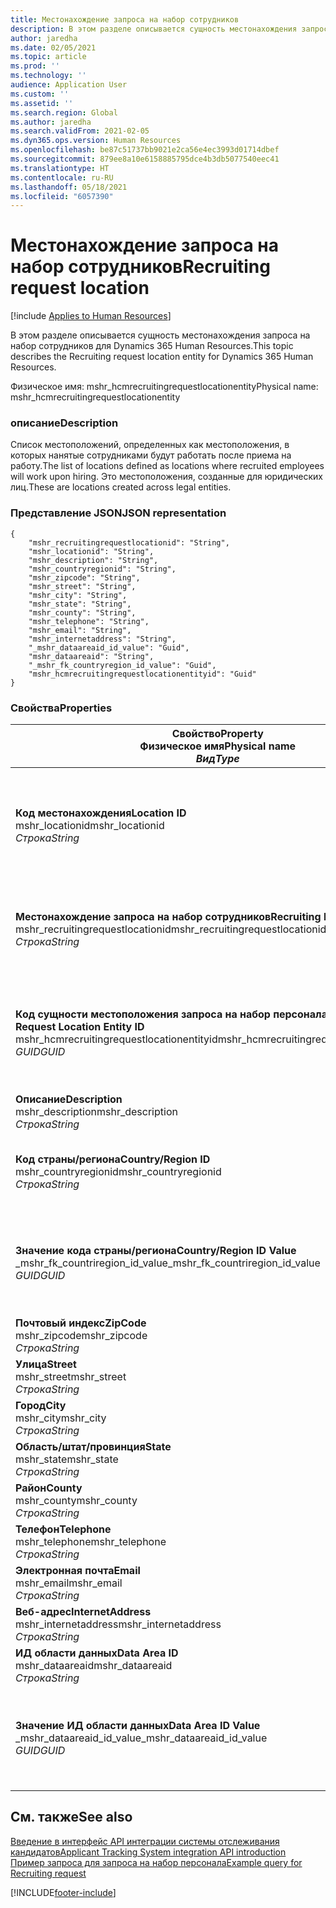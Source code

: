 ```yaml
---
title: Местонахождение запроса на набор сотрудников
description: В этом разделе описывается сущность местонахождения запроса на набор сотрудников для Dynamics 365 Human Resources.
author: jaredha
ms.date: 02/05/2021
ms.topic: article
ms.prod: ''
ms.technology: ''
audience: Application User
ms.custom: ''
ms.assetid: ''
ms.search.region: Global
ms.author: jaredha
ms.search.validFrom: 2021-02-05
ms.dyn365.ops.version: Human Resources
ms.openlocfilehash: be87c51737bb9021e2ca56e4ec3993d01714dbef
ms.sourcegitcommit: 879ee8a10e6158885795dce4b3db5077540eec41
ms.translationtype: HT
ms.contentlocale: ru-RU
ms.lasthandoff: 05/18/2021
ms.locfileid: "6057390"
---
```

# <a name="recruiting-request-location"></a><span data-ttu-id="cbeac-103">Местонахождение запроса на набор сотрудников</span><span class="sxs-lookup"><span data-stu-id="cbeac-103">Recruiting request location</span></span>

[!include [Applies to Human Resources](../includes/applies-to-hr.md)]

<span data-ttu-id="cbeac-104">В этом разделе описывается сущность местонахождения запроса на набор сотрудников для Dynamics 365 Human Resources.</span><span class="sxs-lookup"><span data-stu-id="cbeac-104">This topic describes the Recruiting request location entity for Dynamics 365 Human Resources.</span></span>

<span data-ttu-id="cbeac-105">Физическое имя: mshr_hcmrecruitingrequestlocationentity</span><span class="sxs-lookup"><span data-stu-id="cbeac-105">Physical name: mshr_hcmrecruitingrequestlocationentity</span></span>

### <a name="description"></a><span data-ttu-id="cbeac-106">описание</span><span class="sxs-lookup"><span data-stu-id="cbeac-106">Description</span></span>

<span data-ttu-id="cbeac-107">Список местоположений, определенных как местоположения, в которых нанятые сотрудниками будут работать после приема на работу.</span><span class="sxs-lookup"><span data-stu-id="cbeac-107">The list of locations defined as locations where recruited employees will work upon hiring.</span></span> <span data-ttu-id="cbeac-108">Это местоположения, созданные для юридических лиц.</span><span class="sxs-lookup"><span data-stu-id="cbeac-108">These are locations created across legal entities.</span></span>

### <a name="json-representation"></a><span data-ttu-id="cbeac-109">Представление JSON</span><span class="sxs-lookup"><span data-stu-id="cbeac-109">JSON representation</span></span>

```
{
    "mshr_recruitingrequestlocationid": "String",
    "mshr_locationid": "String",
    "mshr_description": "String",
    "mshr_countryregionid": "String",
    "mshr_zipcode": "String",
    "mshr_street": "String",
    "mshr_city": "String",
    "mshr_state": "String",
    "mshr_county": "String",
    "mshr_telephone": "String",
    "mshr_email": "String",
    "mshr_internetaddress": "String",
    "_mshr_dataareaid_id_value": "Guid",
    "mshr_dataareaid": "String",
    "_mshr_fk_countryregion_id_value": "Guid",
    "mshr_hcmrecruitingrequestlocationentityid": "Guid"
}
```

### <a name="properties"></a><span data-ttu-id="cbeac-110">Свойства</span><span class="sxs-lookup"><span data-stu-id="cbeac-110">Properties</span></span>

| <span data-ttu-id="cbeac-111">Свойство</span><span class="sxs-lookup"><span data-stu-id="cbeac-111">Property</span></span><br><span data-ttu-id="cbeac-112">**Физическое имя**</span><span class="sxs-lookup"><span data-stu-id="cbeac-112">**Physical name**</span></span><br><span data-ttu-id="cbeac-113">**_Вид_**</span><span class="sxs-lookup"><span data-stu-id="cbeac-113">**_Type_**</span></span> | <span data-ttu-id="cbeac-114">Использование</span><span class="sxs-lookup"><span data-stu-id="cbeac-114">Use</span></span> | <span data-ttu-id="cbeac-115">описание</span><span class="sxs-lookup"><span data-stu-id="cbeac-115">Description</span></span> |
| --- | --- | --- |
| <span data-ttu-id="cbeac-116">**Код местонахождения**</span><span class="sxs-lookup"><span data-stu-id="cbeac-116">**Location ID**</span></span><br><span data-ttu-id="cbeac-117">mshr_locationid</span><span class="sxs-lookup"><span data-stu-id="cbeac-117">mshr_locationid</span></span><br><span data-ttu-id="cbeac-118">*Строка*</span><span class="sxs-lookup"><span data-stu-id="cbeac-118">*String*</span></span> | <span data-ttu-id="cbeac-119">Однократная запись</span><span class="sxs-lookup"><span data-stu-id="cbeac-119">Write-once</span></span><br><span data-ttu-id="cbeac-120">Требуется</span><span class="sxs-lookup"><span data-stu-id="cbeac-120">Required</span></span> | <span data-ttu-id="cbeac-121">Созданный системой идентификатор местоположения найма на работу, удобный для восприятия пользователем.</span><span class="sxs-lookup"><span data-stu-id="cbeac-121">The system-generated, user-readable identifier for the recruiting location.</span></span> |
| <span data-ttu-id="cbeac-122">**Местонахождение запроса на набор сотрудников**</span><span class="sxs-lookup"><span data-stu-id="cbeac-122">**Recruiting Request Location**</span></span><br><span data-ttu-id="cbeac-123">mshr_recruitingrequestlocationid</span><span class="sxs-lookup"><span data-stu-id="cbeac-123">mshr_recruitingrequestlocationid</span></span><br><span data-ttu-id="cbeac-124">*Строка*</span><span class="sxs-lookup"><span data-stu-id="cbeac-124">*String*</span></span> | <span data-ttu-id="cbeac-125">Однократная запись</span><span class="sxs-lookup"><span data-stu-id="cbeac-125">Write-once</span></span><br><span data-ttu-id="cbeac-126">Требуется</span><span class="sxs-lookup"><span data-stu-id="cbeac-126">Required</span></span> | <span data-ttu-id="cbeac-127">Определяемый пользователем уникальный идентификатор местоположения набора персонала.</span><span class="sxs-lookup"><span data-stu-id="cbeac-127">User-defined unique identifier for the recruiting location.</span></span> |
| <span data-ttu-id="cbeac-128">**Код сущности местоположения запроса на набор персонала**</span><span class="sxs-lookup"><span data-stu-id="cbeac-128">**Recruiting Request Location Entity ID**</span></span><br><span data-ttu-id="cbeac-129">mshr_hcmrecruitingrequestlocationentityid</span><span class="sxs-lookup"><span data-stu-id="cbeac-129">mshr_hcmrecruitingrequestlocationentityid</span></span><br><span data-ttu-id="cbeac-130">*GUID*</span><span class="sxs-lookup"><span data-stu-id="cbeac-130">*GUID*</span></span> | <span data-ttu-id="cbeac-131">Только для чтения</span><span class="sxs-lookup"><span data-stu-id="cbeac-131">Read-only</span></span><br><span data-ttu-id="cbeac-132">Требуется</span><span class="sxs-lookup"><span data-stu-id="cbeac-132">Required</span></span> | <span data-ttu-id="cbeac-133">Создаваемый системой уникальный идентификатор для записи местоположения запроса на набор сотрудников.</span><span class="sxs-lookup"><span data-stu-id="cbeac-133">System-generated unique identifier for the recruiting request location record.</span></span> |
| <span data-ttu-id="cbeac-134">**Описание**</span><span class="sxs-lookup"><span data-stu-id="cbeac-134">**Description**</span></span><br><span data-ttu-id="cbeac-135">mshr_description</span><span class="sxs-lookup"><span data-stu-id="cbeac-135">mshr_description</span></span><br><span data-ttu-id="cbeac-136">*Строка*</span><span class="sxs-lookup"><span data-stu-id="cbeac-136">*String*</span></span> | <span data-ttu-id="cbeac-137">Чтение/запись</span><span class="sxs-lookup"><span data-stu-id="cbeac-137">Read/write</span></span><br><span data-ttu-id="cbeac-138">Требуется</span><span class="sxs-lookup"><span data-stu-id="cbeac-138">Required</span></span> | <span data-ttu-id="cbeac-139">Описание местоположения.</span><span class="sxs-lookup"><span data-stu-id="cbeac-139">Description of the location.</span></span> |
| <span data-ttu-id="cbeac-140">**Код страны/региона**</span><span class="sxs-lookup"><span data-stu-id="cbeac-140">**Country/Region ID**</span></span><br><span data-ttu-id="cbeac-141">mshr_countryregionid</span><span class="sxs-lookup"><span data-stu-id="cbeac-141">mshr_countryregionid</span></span><br><span data-ttu-id="cbeac-142">*Строка*</span><span class="sxs-lookup"><span data-stu-id="cbeac-142">*String*</span></span> | <span data-ttu-id="cbeac-143">Только для чтения</span><span class="sxs-lookup"><span data-stu-id="cbeac-143">Read-only</span></span><br><span data-ttu-id="cbeac-144">Необязательный</span><span class="sxs-lookup"><span data-stu-id="cbeac-144">Optional</span></span> | <span data-ttu-id="cbeac-145">Указывает страну или регион, гражданином которой является кандидат.</span><span class="sxs-lookup"><span data-stu-id="cbeac-145">Specifies the country or region where the candidate has citizenship.</span></span> |
| <span data-ttu-id="cbeac-146">**Значение кода страны/региона**</span><span class="sxs-lookup"><span data-stu-id="cbeac-146">**Country/Region ID Value**</span></span><br><span data-ttu-id="cbeac-147">_mshr_fk_countriregion_id_value</span><span class="sxs-lookup"><span data-stu-id="cbeac-147">_mshr_fk_countriregion_id_value</span></span><br><span data-ttu-id="cbeac-148">*GUID*</span><span class="sxs-lookup"><span data-stu-id="cbeac-148">*GUID*</span></span> | <span data-ttu-id="cbeac-149">Только для чтения</span><span class="sxs-lookup"><span data-stu-id="cbeac-149">Read-only</span></span><br><span data-ttu-id="cbeac-150">Необязательный</span><span class="sxs-lookup"><span data-stu-id="cbeac-150">Optional</span></span><br><span data-ttu-id="cbeac-151">Внешний ключ: mshr_logisticaddresscountryregionentityid сущности mshr_logisticsaddresscountryregionentity</span><span class="sxs-lookup"><span data-stu-id="cbeac-151">Foreign key: mshr_logisticaddresscountryregionentityid of mshr_logisticsaddresscountryregionentity</span></span> | <span data-ttu-id="cbeac-152">Созданный системой уникальный идентификатор страны/региона адреса.</span><span class="sxs-lookup"><span data-stu-id="cbeac-152">System-generated unique identifier of the country/region of the address.</span></span> |
| <span data-ttu-id="cbeac-153">**Почтовый индекс**</span><span class="sxs-lookup"><span data-stu-id="cbeac-153">**ZipCode**</span></span><br><span data-ttu-id="cbeac-154">mshr_zipcode</span><span class="sxs-lookup"><span data-stu-id="cbeac-154">mshr_zipcode</span></span><br><span data-ttu-id="cbeac-155">*Строка*</span><span class="sxs-lookup"><span data-stu-id="cbeac-155">*String*</span></span> | <span data-ttu-id="cbeac-156">Только для чтения</span><span class="sxs-lookup"><span data-stu-id="cbeac-156">Read-only</span></span><br><span data-ttu-id="cbeac-157">Необязательный</span><span class="sxs-lookup"><span data-stu-id="cbeac-157">Optional</span></span> | <span data-ttu-id="cbeac-158">Почтовый индекс.</span><span class="sxs-lookup"><span data-stu-id="cbeac-158">Zip/postal code.</span></span> |
| <span data-ttu-id="cbeac-159">**Улица**</span><span class="sxs-lookup"><span data-stu-id="cbeac-159">**Street**</span></span><br><span data-ttu-id="cbeac-160">mshr_street</span><span class="sxs-lookup"><span data-stu-id="cbeac-160">mshr_street</span></span><br><span data-ttu-id="cbeac-161">*Строка*</span><span class="sxs-lookup"><span data-stu-id="cbeac-161">*String*</span></span> | <span data-ttu-id="cbeac-162">Только для чтения</span><span class="sxs-lookup"><span data-stu-id="cbeac-162">Read-only</span></span><br><span data-ttu-id="cbeac-163">Необязательный</span><span class="sxs-lookup"><span data-stu-id="cbeac-163">Optional</span></span> | <span data-ttu-id="cbeac-164">Улица в адресе.</span><span class="sxs-lookup"><span data-stu-id="cbeac-164">Street address.</span></span> |
| <span data-ttu-id="cbeac-165">**Город**</span><span class="sxs-lookup"><span data-stu-id="cbeac-165">**City**</span></span><br><span data-ttu-id="cbeac-166">mshr_city</span><span class="sxs-lookup"><span data-stu-id="cbeac-166">mshr_city</span></span><br><span data-ttu-id="cbeac-167">*Строка*</span><span class="sxs-lookup"><span data-stu-id="cbeac-167">*String*</span></span> | <span data-ttu-id="cbeac-168">Только для чтения</span><span class="sxs-lookup"><span data-stu-id="cbeac-168">Read-only</span></span><br><span data-ttu-id="cbeac-169">Необязательный</span><span class="sxs-lookup"><span data-stu-id="cbeac-169">Optional</span></span> | <span data-ttu-id="cbeac-170">Город.</span><span class="sxs-lookup"><span data-stu-id="cbeac-170">City.</span></span> |
| <span data-ttu-id="cbeac-171">**Область/штат/провинция**</span><span class="sxs-lookup"><span data-stu-id="cbeac-171">**State**</span></span><br><span data-ttu-id="cbeac-172">mshr_state</span><span class="sxs-lookup"><span data-stu-id="cbeac-172">mshr_state</span></span><br><span data-ttu-id="cbeac-173">*Строка*</span><span class="sxs-lookup"><span data-stu-id="cbeac-173">*String*</span></span> | <span data-ttu-id="cbeac-174">Только для чтения</span><span class="sxs-lookup"><span data-stu-id="cbeac-174">Read-only</span></span><br><span data-ttu-id="cbeac-175">Необязательный</span><span class="sxs-lookup"><span data-stu-id="cbeac-175">Optional</span></span> | <span data-ttu-id="cbeac-176">Область, республика, край, округ.</span><span class="sxs-lookup"><span data-stu-id="cbeac-176">State or province.</span></span> |
| <span data-ttu-id="cbeac-177">**Райoн**</span><span class="sxs-lookup"><span data-stu-id="cbeac-177">**County**</span></span><br><span data-ttu-id="cbeac-178">mshr_county</span><span class="sxs-lookup"><span data-stu-id="cbeac-178">mshr_county</span></span><br><span data-ttu-id="cbeac-179">*Строка*</span><span class="sxs-lookup"><span data-stu-id="cbeac-179">*String*</span></span> | <span data-ttu-id="cbeac-180">Только для чтения</span><span class="sxs-lookup"><span data-stu-id="cbeac-180">Read-only</span></span><br><span data-ttu-id="cbeac-181">Необязательный</span><span class="sxs-lookup"><span data-stu-id="cbeac-181">Optional</span></span> | <span data-ttu-id="cbeac-182">Райoн.</span><span class="sxs-lookup"><span data-stu-id="cbeac-182">County.</span></span> |
| <span data-ttu-id="cbeac-183">**Телефон**</span><span class="sxs-lookup"><span data-stu-id="cbeac-183">**Telephone**</span></span><br><span data-ttu-id="cbeac-184">mshr_telephone</span><span class="sxs-lookup"><span data-stu-id="cbeac-184">mshr_telephone</span></span><br><span data-ttu-id="cbeac-185">*Строка*</span><span class="sxs-lookup"><span data-stu-id="cbeac-185">*String*</span></span> | <span data-ttu-id="cbeac-186">Чтение/запись</span><span class="sxs-lookup"><span data-stu-id="cbeac-186">Read/write</span></span><br><span data-ttu-id="cbeac-187">Необязательный</span><span class="sxs-lookup"><span data-stu-id="cbeac-187">Optional</span></span> | <span data-ttu-id="cbeac-188">Номер телефона для местоположения.</span><span class="sxs-lookup"><span data-stu-id="cbeac-188">Telephone number for the location.</span></span> |
| <span data-ttu-id="cbeac-189">**Электронная почта**</span><span class="sxs-lookup"><span data-stu-id="cbeac-189">**Email**</span></span><br><span data-ttu-id="cbeac-190">mshr_email</span><span class="sxs-lookup"><span data-stu-id="cbeac-190">mshr_email</span></span><br><span data-ttu-id="cbeac-191">*Строка*</span><span class="sxs-lookup"><span data-stu-id="cbeac-191">*String*</span></span> | <span data-ttu-id="cbeac-192">Чтение/запись</span><span class="sxs-lookup"><span data-stu-id="cbeac-192">Read/write</span></span><br><span data-ttu-id="cbeac-193">Необязательный</span><span class="sxs-lookup"><span data-stu-id="cbeac-193">Optional</span></span> | <span data-ttu-id="cbeac-194">Адрес электронной почты.</span><span class="sxs-lookup"><span data-stu-id="cbeac-194">Email address.</span></span> |
| <span data-ttu-id="cbeac-195">**Веб-адрес**</span><span class="sxs-lookup"><span data-stu-id="cbeac-195">**InternetAddress**</span></span><br><span data-ttu-id="cbeac-196">mshr_internetaddress</span><span class="sxs-lookup"><span data-stu-id="cbeac-196">mshr_internetaddress</span></span><br><span data-ttu-id="cbeac-197">*Строка*</span><span class="sxs-lookup"><span data-stu-id="cbeac-197">*String*</span></span> | <span data-ttu-id="cbeac-198">Чтение/запись</span><span class="sxs-lookup"><span data-stu-id="cbeac-198">Read/write</span></span><br><span data-ttu-id="cbeac-199">Необязательный</span><span class="sxs-lookup"><span data-stu-id="cbeac-199">Optional</span></span> | <span data-ttu-id="cbeac-200">URL-адрес веб-сайта местоположения.</span><span class="sxs-lookup"><span data-stu-id="cbeac-200">URL for the location website.</span></span> |
| <span data-ttu-id="cbeac-201">**ИД области данных**</span><span class="sxs-lookup"><span data-stu-id="cbeac-201">**Data Area ID**</span></span><br><span data-ttu-id="cbeac-202">mshr_dataareaid</span><span class="sxs-lookup"><span data-stu-id="cbeac-202">mshr_dataareaid</span></span><br><span data-ttu-id="cbeac-203">*Строка*</span><span class="sxs-lookup"><span data-stu-id="cbeac-203">*String*</span></span> | <span data-ttu-id="cbeac-204">Чтение/запись</span><span class="sxs-lookup"><span data-stu-id="cbeac-204">Read/write</span></span><br><span data-ttu-id="cbeac-205">Необязательный</span><span class="sxs-lookup"><span data-stu-id="cbeac-205">Optional</span></span> | <span data-ttu-id="cbeac-206">Указывает юридическое лицо (компанию).</span><span class="sxs-lookup"><span data-stu-id="cbeac-206">Specifies the legal entity (company).</span></span> |
| <span data-ttu-id="cbeac-207">**Значение ИД области данных**</span><span class="sxs-lookup"><span data-stu-id="cbeac-207">**Data Area ID Value**</span></span><br><span data-ttu-id="cbeac-208">_mshr_dataareaid_id_value</span><span class="sxs-lookup"><span data-stu-id="cbeac-208">_mshr_dataareaid_id_value</span></span><br><span data-ttu-id="cbeac-209">*GUID*</span><span class="sxs-lookup"><span data-stu-id="cbeac-209">*GUID*</span></span> | <span data-ttu-id="cbeac-210">Только для чтения</span><span class="sxs-lookup"><span data-stu-id="cbeac-210">Read-only</span></span><br><span data-ttu-id="cbeac-211">Необязательный</span><span class="sxs-lookup"><span data-stu-id="cbeac-211">Optional</span></span><br><span data-ttu-id="cbeac-212">Внешний ключ: cdm_companyid сущности cdm_company</span><span class="sxs-lookup"><span data-stu-id="cbeac-212">Foreign key: cdm_companyid of cdm_company entity</span></span> | <span data-ttu-id="cbeac-213">Созданное системой значение GUID, идентифицирующее юридическое лицо (компанию).</span><span class="sxs-lookup"><span data-stu-id="cbeac-213">System-generated GUID value identifying the legal entity (company).</span></span> |

## <a name="see-also"></a><span data-ttu-id="cbeac-214">См. также</span><span class="sxs-lookup"><span data-stu-id="cbeac-214">See also</span></span>

[<span data-ttu-id="cbeac-215">Введение в интерфейс API интеграции системы отслеживания кандидатов</span><span class="sxs-lookup"><span data-stu-id="cbeac-215">Applicant Tracking System integration API introduction</span></span>](hr-admin-integration-ats-api-introduction.md)<br>
[<span data-ttu-id="cbeac-216">Пример запроса для запроса на набор персонала</span><span class="sxs-lookup"><span data-stu-id="cbeac-216">Example query for Recruiting request</span></span>](hr-admin-integration-ats-api-recruiting-request-example-query.md)



[!INCLUDE[footer-include](../includes/footer-banner.md)]